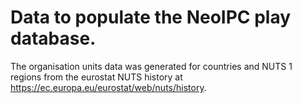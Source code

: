 # Data to populate the NeoIPC play database.

The organisation units data was generated for countries and NUTS 1 regions from the eurostat NUTS history at https://ec.europa.eu/eurostat/web/nuts/history.

